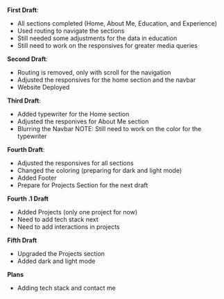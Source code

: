 **First Draft**:

- All sections completed (Home, About Me, Education, and Experience)
- Used routing to navigate the sections
- Still needed some adjustments for the data in education
- Still need to work on the responsives for greater media queries

**Second Draft**:

- Routing is removed, only with scroll for the navigation
- Adjusted the responsives for the home section and the navbar
- Website Deployed

**Third Draft**:

- Added typewriter for the Home section
- Adjusted the responives for About Me section
- Blurring the Navbar
  NOTE: Still need to work on the color for the typewriter

**Fourth Draft**:

- Adjusted the responsives for all sections
- Changed the coloring (preparing for dark and light mode)
- Added Footer
- Prepare for Projects Section for the next draft

**Fourth .1 Draft**

- Added Projects (only one project for now)
- Need to add tech stack next
- Need to add interactions in projects

**Fifth Draft**

- Upgraded the Projects section
- Added dark and light mode

**Plans**

- Adding tech stack and contact me
